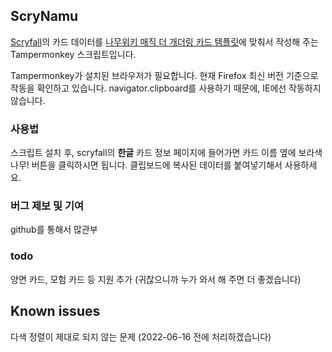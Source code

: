 ## ScryNamu
[Scryfall](https://scryfall.com)의 카드 데이터를 [나무위키 매직 더 개더링 카드 템플릿](https://namu.wiki/w/%ED%85%9C%ED%94%8C%EB%A6%BF:%EB%A7%A4%EC%A7%81%20%EB%8D%94%20%EA%B0%9C%EB%8D%94%EB%A7%81/%EC%B9%B4%EB%93%9C)에 맞춰서 작성해 주는 Tampermonkey 스크립트입니다.

Tampermonkey가 설치된 브라우저가 필요합니다. 
현재 Firefox 최신 버전 기준으로 작동을 확인하고 있습니다. navigator.clipboard를 사용하기 때문에, IE에선 작동하지 않습니다.

### 사용법
스크립트 설치 후, scryfall의 **한글** 카드 정보 페이지에 들어가면 카드 이름 옆에 보라색 나무! 버튼을 클릭하시면 됩니다.
클립보드에 복사된 데이터를 붙여넣기해서 사용하세요.

### 버그 제보 및 기여
github를 통해서 많관부

### todo
양면 카드, 모험 카드 등 지원 추가 (귀찮으니까 누가 와서 해 주면 더 좋겠습니다)

## Known issues
다색 정렬이 제대로 되지 않는 문제 (2022-06-16 전에 처리하겠습니다)
